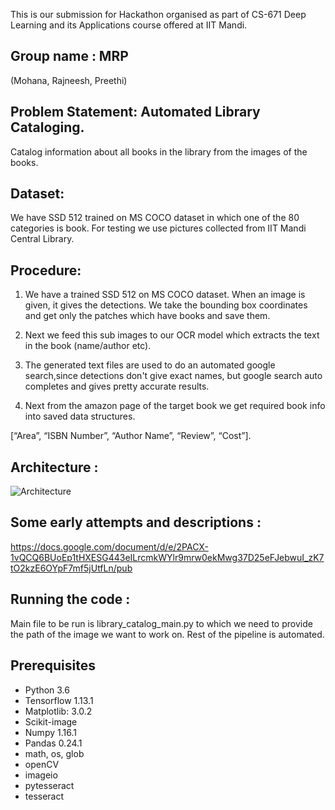 This is our submission for Hackathon organised as part of CS-671 Deep Learning and its Applications course offered at IIT Mandi.

## Group name : MRP 

(Mohana, Rajneesh, Preethi)

## Problem Statement: Automated Library Cataloging. 

Catalog information about all books in the library from the images of the books.

## Dataset: 

We have SSD 512 trained on MS COCO dataset in which one of the 80 categories is book. For testing we use pictures collected from IIT Mandi Central Library.

## Procedure:

1. We have a trained SSD 512 on MS COCO dataset. When an image is given, it gives the detections. We take the bounding box coordinates and get only the patches which have books and save them.

2. Next we feed this sub images to our OCR model which extracts the text in the book (name/author etc).

3. The generated text files are used to do an automated google search,since detections don't give exact names, but google search auto completes and gives pretty accurate results.

4. Next from the amazon page of the target book we get required book info into saved data structures.

[“Area”, “ISBN Number”, “Author Name”, “Review”, “Cost”].

## Architecture :

![Architecture](https://i.ibb.co/s2jYDCW/reallyoutofnames.jpg)


## Some early attempts and descriptions :

https://docs.google.com/document/d/e/2PACX-1vQCQ6BUoEp1tHXESG443eILrcmkWYlr9mrw0ekMwg37D25eFJebwuI_zK7tO2kzE6OYpF7mf5jUtfLn/pub

## Running the code :

Main file to be run is library_catalog_main.py to which we need to provide the path of the image we want to work on. Rest of the pipeline is automated.

## Prerequisites

- Python 3.6
- Tensorflow 1.13.1
- Matplotlib: 3.0.2
- Scikit-image
- Numpy 1.16.1
- Pandas 0.24.1
- math, os, glob
- openCV
- imageio
- pytesseract
- tesseract

